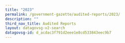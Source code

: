 ```yaml
---
title: "2023"
permalink: /government-gazette/audited-reports/2023/
description: ""
third_nav_title: Audited Reports
layout: datagovsg-v2-search
datagovsg-id: d_acdac3f791d2eee1e8cd533843eec9b7
---
```

